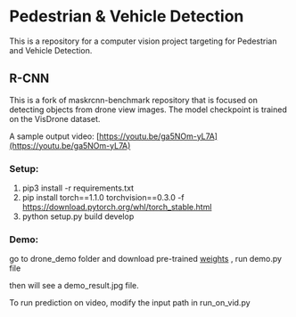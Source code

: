 # Pedestrian & Vehicle Detection
This is a repository for a computer vision project targeting for Pedestrian and Vehicle Detection.
## R-CNN
This is a fork of maskrcnn-benchmark repository that is focused on detecting objects from drone view images. The model checkpoint is trained on the VisDrone dataset.

A sample output video: [https://youtu.be/ga5NOm-yL7A](https://youtu.be/ga5NOm-yL7A)

### Setup:

1. pip3 install -r requirements.txt
2. pip install torch==1.1.0 torchvision==0.3.0 -f https://download.pytorch.org/whl/torch_stable.html
3. python setup.py build develop

### Demo:

go to drone_demo folder and download pre-trained [weights](https://drive.google.com/file/d/1SCJf2JJmyCbxpDuy4njFaDw7xPqurpaQ/view) , run demo.py file

then will see a demo_result.jpg file.

To run prediction on video, modify the input path in run_on_vid.py

